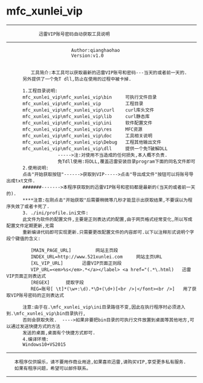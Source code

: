 # mfc_xunlei_vip
   -----------------------------------------------------------------------------------------
		        迅雷VIP账号密码自动获取工具说明
   -----------------------------------------------------------------------------------------
                            Author:qianghaohao
                            Version:v1.0
     
                            
             工具简介:本工具可以获取最新的迅雷VIP账号和密码---当天的或者前一天的.
          另外提供了一个免T dll,防止在使用的过程中被卡掉.
          
          1.工程目录说明:
          mfc_xunlei_vip\mfc_xunlei_vip\bin     可执行文件目录
          mfc_xunlei_vip\mfc_xunlei_vip         工程目录
          mfc_xunlei_vip\mfc_xunlei_vip\curl    curl库头文件
          mfc_xunlei_vip\mfc_xunlei_vip\lib     curl静态库
          mfc_xunlei_vip\mfc_xunlei_vip\ini     软件配置文件
          mfc_xunlei_vip\mfc_xunlei_vip\res     MFC资源
          mfc_xunlei_vip\mfc_xunlei_vip\doc     工具相关说明
          mfc_xunlei_vip\mfc_xunlei_vip\Debug   工程其他输出文件
          mfc_xunlei_vip\mfc_xunlei_vip\dll     提供一个免T破解DLL
                       ----->注:对使用不当造成的任何损失,本人概不负责.
                       免Tdll使用:将DLL,覆盖迅雷安装目录program下面的同名文件即可
          2.使用说明:
          点击"开始获取按钮"------>获取到VIP----->点击"导出成文件"按钮可以将账号导出成txt文件.
          #######------->本程序获取到的迅雷VIP账号和密码都是最新的(当天的或者前一天的).
          ****注意:在刚点击"开始获取"后需要稍微等几秒才能显示出获取结果,不要误以为程序失效了或者卡死了.
          3. ./ini/profile.ini文件:
          此文件为软件的配置文件,主要是正则表达式的配置,由于网页格式经常变化,所以写成配置文件定期更新,无需
          重新编译代码即可实现更新.只需要更改配置文件的内容即可.以下以注释形式说明个字段个键值的含义:
          
             [MAIN_PAGE_URL]         网站主页段 
             INDEX_URL=http://www.521xunlei.com     网站主页URL
             [XL_VIP_URL]       迅雷VIP页面正则段
             VIP_URL=<em>%s</em>.*</a></label> <a href="(.*\.html)   迅雷VIP页面正则表达式
             [REGEX]      提取字段
             REG=账号[ \t]*(\w+:\d).*\D+(\d+)[<br />|</font><br />]   用了获取VIP账号密码的正则表达式
             
          注意:由于在.\mfc_xunlei_vip\ini目录路径不变,因此在执行程序时必须进入到.\mfc_xunlei_vip\bin目录执行,
          否则会获取失败.  ---->如果非要把bin目录的可执行文件放置到桌面等其他地方,可以通过发送快捷方式的方法
          发送的桌面,桌面有个快捷方式即可.
          4.编译环境:
          Windows10+VS2015
   -----------------------------------------------------------------------------------------
       本程序仅供娱乐，请不要用作商业用途,如果喜欢迅雷,请购买VIP,享受更多私有服务.
       如果有程序问题，希望可以邮件联系。
   -----------------------------------------------------------------------------------------
